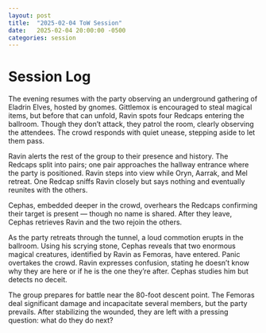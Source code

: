 ```yaml
---
layout: post
title:  "2025-02-04 ToW Session"
date:   2025-02-04 20:00:00 -0500
categories: session
---
```


# Session Log
The evening resumes with the party observing an underground gathering of Eladrin Elves, hosted by gnomes. Gittlemox is encouraged to steal magical items, but before that can unfold, Ravin spots four Redcaps entering the ballroom. Though they don’t attack, they patrol the room, clearly observing the attendees. The crowd responds with quiet unease, stepping aside to let them pass.

Ravin alerts the rest of the group to their presence and history. The Redcaps split into pairs; one pair approaches the hallway entrance where the party is positioned. Ravin steps into view while Oryn, Aarrak, and Mel retreat. One Redcap sniffs Ravin closely but says nothing and eventually reunites with the others.

Cephas, embedded deeper in the crowd, overhears the Redcaps confirming their target is present — though no name is shared. After they leave, Cephas retrieves Ravin and the two rejoin the others.

As the party retreats through the tunnel, a loud commotion erupts in the ballroom. Using his scrying stone, Cephas reveals that two enormous magical creatures, identified by Ravin as Femoras, have entered. Panic overtakes the crowd. Ravin expresses confusion, stating he doesn’t know why they are here or if he is the one they’re after. Cephas studies him but detects no deceit.

The group prepares for battle near the 80-foot descent point. The Femoras deal significant damage and incapacitate several members, but the party prevails. After stabilizing the wounded, they are left with a pressing question: what do they do next?
